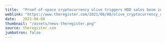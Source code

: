 ```yaml
---
title:  "Proof-of-space cryptocurrency olive triggers HDD sales boom in Europe"
weblink: "https://www.theregister.com/2021/06/08/olive_cryptocurrency_creates_euro_hdd_boom/"
date:   2021-06-08
thumbnail: "/assets/news-theregister.png"
source: theregister.com
jumbotron: false
---
```

